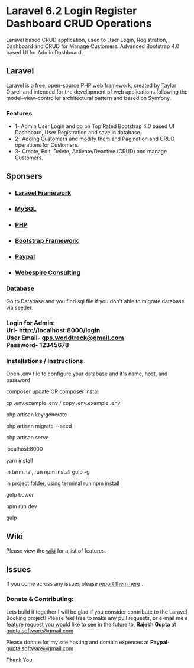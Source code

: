 # Laravel 6.2 Login Register Dashboard CRUD Operations

Laravel based CRUD application, used to User Login, Registration, Dashboard and CRUD for Manage Customers. Advanced Bootstrap 4.0 based UI for Admin Dashboard. <br>

##  Laravel

Laravel is a free, open-source PHP web framework, created by Taylor Otwell and intended for the development of web applications following the model–view–controller architectural pattern and based on Symfony. 

### Features 

* 1- Admin User Login and go on Top Rated Bootstrap 4.0 based UI Dashboard, User Registration and save in database.<br>
* 2- Adding Customers and modify them and Pagination and CRUD operations for Customers.<br>
* 3- Create, Edit, Delete, Activate/Deactive (CRUD) and manage Customers.<br>


## Sponsers

* ###  <a href="https://laravel.com/"> Laravel Framework </a>
* ###  <a href="https://www.mysql.com/"> MySQL </a>
* ###  <a href="https://www.php.net/"> PHP </a>
* ###  <a href="https://getbootstrap.com/"> Bootstrap Framework </a>
* ###  <a href="https://paypal.com/"> Paypal </a>
* ###  <a href="https://webespire.com"> Webespire Consulting </a>


### Database

Go to Database and you find.sql file if you don't able to migrate database via seeder.<br>

### Login for Admin:  <br> <b>Url</b>- http://localhost:8000/login </br> <b>User Email</b>- gps.worldtrack@gmail.com <br>  <b>Password</b>- 12345678  <br>

### Installations / Instructions

Open .env file to configure your database and it's name, host, and password<br>

composer update   OR composer install<br>

cp .env.example .env / copy .env.example .env<br>

php artisan key:generate<br>


php artisan migrate --seed<br>

php artisan serve<br>

localhost:8000<br>

yarn install<br>

in terminal, run npm install gulp -g<br>

in project folder, using terminal run npm install<br>

gulp bower<br>

npm run dev<br>

gulp<br>

## Wiki
Please view the [wiki](https://github.com/guptarajesh/Laravel-6.2-Login-Register-Dashboard-CRUD-Operations) for a list of features. <br>

## Issues
If you come across any issues please [report them here](https://github.com/guptarajesh/Laravel-6.2-Login-Register-Dashboard-CRUD-Operations) . <br>


###  Donate & Contributing:

Lets build it together I will be glad if you consider contribute to the Laravel Booking project! Please feel free to make any pull requests, or e-mail me a feature request you would like to see in the future to, <b>Rajesh Gupta</b> at gupta.software@gmail.com <br>
 
Please donate for my site hosting and domain expences at <b>Paypal</b>- gupta.software@gmail.com     <br>

Thank You.
